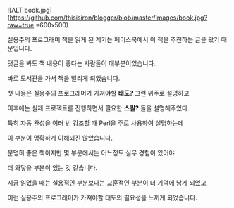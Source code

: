 ![ALT book.jpg](https://github.com/thisisiron/blogger/blob/master/images/book.jpg?raw=true =600x500)  

실용주의 프로그래머 책을 읽게 된 계기는 페이스북에서 이 책을 추천하는 글을 봤기 때문입니다.

댓글을 봐도 책 내용이 좋다는 사람들이 대부분이었습니다.

바로 도서관을 가서 책을 빌리게 되었습니다.

첫 내용은 실용주의 프로그래머가 가져야할 **태도?** 그런 위주로 설명하고 

이후에는 실제 프로젝트를 진행하면서 필요한 **스킬?** 들을 설명해주었다.

특히 자동 완성을 여러 번 강조할 때 Perl을 주로 사용하여 설명하는데 

이 부분이 명확하게 이해되진 않았습니다.

분명히 좋은 책이지만 몇 부분에서는 어느정도 실무 경험이 있어야 

더 와닿을 부분이 있는 것 같습니다.

지금 읽었을 때는 실용적인 부분보다는 교훈적인 부분이 더 기억에 남게 되었고 

이런 실용주의 프로그래머가 가져야할 태도의 필요성을 느끼게 되었습니다.


<!--stackedit_data:
eyJoaXN0b3J5IjpbLTExODU0MjM5NjEsLTE2OTkyNzcwMDgsLT
k2MjA0MjQ2NywxMTE5MDg5NDU2LC05NTkwOTI1MjUsMTQ5NTA3
Nzk1LC0xMjc4NTUwNDQwLDE4MTY3NzY5NDUsMjA4MTg0ODMyOS
wyMDgxODQ4MzI5LDcyODc4NjAyOSw3Mjg3ODYwMjksLTIwNTk5
MjEwNTAsLTIwMjgyMjczMDEsLTE1MzEwOTI1NywtMjM0MjU5OD
AxLC0xNDMzOTAxNTQsLTcyMjAwMzUxMCwtOTU2MjY5NTUxXX0=

-->